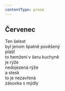 ```yaml
---
contentType: prose
---
```


## Červenec

Ten šelest  
byl jenom špatně pověšený  
plášť  
to hemžení v šeru kuchyně  
je rýže  
nedojezená rýže  
a stesk  
to je nezavřená  
zásuvka s mýdly
